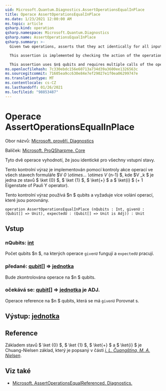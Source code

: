 ```yaml
---
uid: Microsoft.Quantum.Diagnostics.AssertOperationsEqualInPlace
title: Operace AssertOperationsEqualInPlace
ms.date: 1/23/2021 12:00:00 AM
ms.topic: article
qsharp.kind: operation
qsharp.namespace: Microsoft.Quantum.Diagnostics
qsharp.name: AssertOperationsEqualInPlace
qsharp.summary: >-
  Given two operations, asserts that they act identically for all input states.

  This assertion is implemented by checking the action of the operations on all states of the form $V_0 \otimes ... \otimes V_{n-1}$, where $V_k$ is one of the states $\ket{0}$, $\ket{1}$, $\ket{+}$ and $\ket{i}$ (+1 eigenstate of Pauli Y operator).

  This assertion uses $n$ qubits and requires multiple calls of the operations being compared.
ms.openlocfilehash: 7c330ebdc156e60713a734d39a3600ee1326563c
ms.sourcegitcommit: 71605ea9cc630e84e7ef29027e1f0ea06299747e
ms.translationtype: MT
ms.contentlocale: cs-CZ
ms.lasthandoff: 01/26/2021
ms.locfileid: "98853487"
---
```

# <a name="assertoperationsequalinplace-operation"></a>Operace AssertOperationsEqualInPlace

Obor názvů: [Microsoft. prověří. Diagnostics](xref:Microsoft.Quantum.Diagnostics)

Balíček: [Microsoft. ProQSharpme. Core](https://nuget.org/packages/Microsoft.Quantum.QSharp.Core)


Tyto dvě operace vyhodnotí, že jsou identické pro všechny vstupní stavy.

Tento kontrolní výraz je implementován pomocí kontroly akce operací ve všech stavech formuláře $V _0 \otimes... \otimes V_ {n-1} $, kde $V _k $ je jedna ze stavů $ \ket {0} $, $ \ket {1} $, $ \ket{+} $ a $ \ket{i} $ (+ 1 Eigenstate of Pauli Y operator).

Tento kontrolní výraz používá $n $ qubits a vyžaduje více volání operací, které jsou porovnány.

```qsharp
operation AssertOperationsEqualInPlace (nQubits : Int, givenU : (Qubit[] => Unit), expectedU : (Qubit[] => Unit is Adj)) : Unit
```


## <a name="input"></a>Vstup

### <a name="nqubits--int"></a>nQubits: [int](xref:microsoft.quantum.lang-ref.int)

Počet qubits $n $, na kterých operace `givenU` fungují a `expectedU` pracují.


### <a name="givenu--qubit--unit"></a>předané: [qubit](xref:microsoft.quantum.lang-ref.qubit)[] => [jednotka](xref:microsoft.quantum.lang-ref.unit) 

Bude zkontrolována operace na $n $ qubits.


### <a name="expectedu--qubit--unit--is-adj"></a>očekává se: [qubit](xref:microsoft.quantum.lang-ref.qubit)[] => [jednotka](xref:microsoft.quantum.lang-ref.unit)  je ADJ.

Operace reference na $n $ qubits, která se má `givenU` Porovnat s.



## <a name="output--unit"></a>Výstup: [jednotka](xref:microsoft.quantum.lang-ref.unit)



## <a name="references"></a>Reference

Základem stavů $ \ket {0} $, $ \ket {1} $, $ \ket{+} $ a $ \ket{i} $ je Chuang-Nielsen základ, který je popsaný v části [ *i. L. Čuangština, M. A. Nielsen*](https://arxiv.org/abs/quant-ph/9610001).

## <a name="see-also"></a>Viz také

- [Microsoft. AssertOperationsEqualReferenced. Diagnostics.](xref:Microsoft.Quantum.Diagnostics.AssertOperationsEqualReferenced)